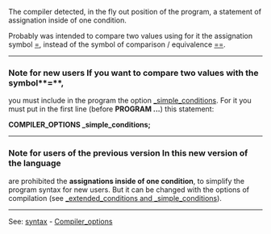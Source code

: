 The compiler detected, in the fly out position of the program, a statement of assignation inside of one condition.

Probably was intended to compare two values using for it the assignation symbol [=](equal.md), 
instead of the symbol of comparison / equivalence [==](equalequal.md).

---------------------------------------


### Note for new users If you want to **compare** two values with the symbol**=**,
you must include in the program the option [_simple_conditions](compilation_options.md).
For it you must put in the first line (before **PROGRAM ...**) this statement:

  **COMPILER_OPTIONS _simple_conditions;**

---------------------------------------


### Note for users of the previous version In this new version of the language
are prohibited the **assignations inside of one condition**, to simplify
the program syntax for new users. But it can be changed with
the options of compilation (see [_extended_conditions and _simple_conditions](compilation_options.md)).

---------------------------------------
See: [syntax](syntax_of_a_programdot.md) - [Compiler_options](compilation_options.md)

